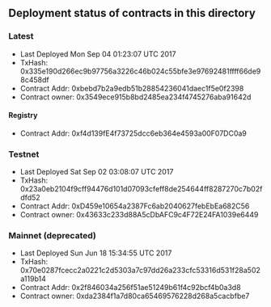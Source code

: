 ## Deployment status of contracts in this directory

### Latest
- Last Deployed Mon Sep 04  01:23:07 UTC 2017
- TxHash: 0x335e190d266ec9b97756a3226c46b024c55bfe3e97692481ffff66de98c458df
- Contract Addr: 0xbebd7b2a9edb51b28854236041daec1f5e0f2398
- Contract owner: 0x3549ece915b8bd2485ea234f4745276aba91642d

#### Registry
- Contract Addr: 0xf4d139fE4f73725dcc6eb364e4593a00F07DC0a9

### Testnet 
- Last Deployed Sat Sep 02  03:08:07 UTC 2017
- TxHash: 0x23a0eb2104f9cff94476d101d07093cfeff8de254644ff8287270c7b02fdfd52
- Contract Addr: 0xD459e10654a2387Fc6ab2040627febEbEa682C56
- Contract owner: 0x43633c233d88A5cDbAFC9c4F72E24FA1039e6449

### Mainnet (deprecated)
- Last Deployed Sun Jun 18 15:34:55 UTC 2017
- TxHash: 0x70e0287fcecc2a0221c2d5303a7c97dd26a233cfc53316d531f28a502a119b14
- Contract Addr: 0x2f846034a256f51ae51249b61f4c92bcf4b0a3d8
- Contract owner: 0xda2384f1a7d80ca65469576228d268a5cacbfbe7
